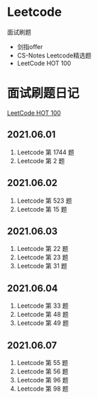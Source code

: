 # Leetcode

面试刷题

- 剑指offer
- CS-Notes Leetcode精选题
- LeetCode HOT 100

# 面试刷题日记

[LeetCode HOT 100](https://leetcode-cn.com/problem-list/2cktkvj/) 


## 2021.06.01

1. Leetcode 第 1744 题
2. Leetcode 第 2 题

## 2021.06.02

1. Leetcode 第 523 题
2. Leetcode 第 15 题

## 2021.06.03

1. Leetcode 第 22 题
2. Leetcode 第 23 题
3. Leetcode 第 31 题

## 2021.06.04

1. Leetcode 第 33 题
2. Leetcode 第 48 题
3. Leetcode 第 49 题

## 2021.06.07

1. Leetcode 第 55 题
2. Leetcode 第 56 题
3. Leetcode 第 96 题
4. Leetcode 第 98 题